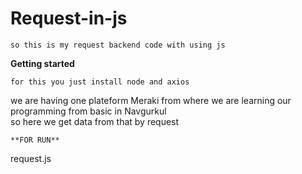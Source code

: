 # Request-in-js
```so this is my request backend code with using js```


**Getting started**

```
for this you just install node and axios
```
we are having one plateform Meraki from where we are learning our programming from basic in Navgurkul  
so here we get data from that by request

```
**FOR RUN**

```
request.js
```


